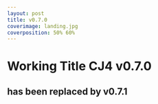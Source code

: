 ```yaml
---
layout: post
title: v0.7.0
coverimage: landing.jpg
coverposition: 50% 60%
---
```


# Working Title CJ4 v0.7.0
## has been replaced by v0.7.1